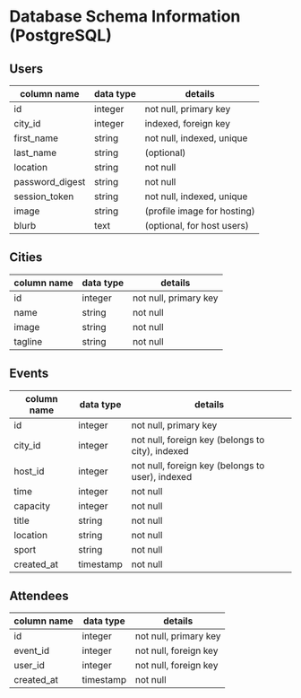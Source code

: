 # Database Schema Information (PostgreSQL)

## Users
column name     | data type | details
----------------|-----------|-----------------------
id              | integer   | not null, primary key
city_id         | integer   | indexed, foreign key
first_name      | string    | not null, indexed, unique
last_name       | string    | (optional)
location        | string    | not null
password_digest | string    | not null
session_token   | string    | not null, indexed, unique
image           | string    | (profile image for hosting)
blurb           | text      | (optional, for host users)

## Cities
column name | data type | details
------------|-----------|-----------------------
id          | integer   | not null, primary key
name        | string    | not null
image       | string    | not null
tagline     | string    | not null

## Events
column name | data type | details
------------|-----------|-----------------------
id          | integer   | not null, primary key
city_id     | integer   | not null, foreign key (belongs to city), indexed
host_id     | integer   | not null, foreign key (belongs to user), indexed
time        | integer   | not null
capacity    | integer   | not null
title       | string    | not null
location    | string    | not null
sport       | string    | not null
created_at  | timestamp | not null

## Attendees
column name | data type | details
------------|-----------|-----------------------
id          | integer   | not null, primary key
event_id     | integer  | not null, foreign key
user_id     | integer   | not null, foreign key
created_at | timestamp  | not null
